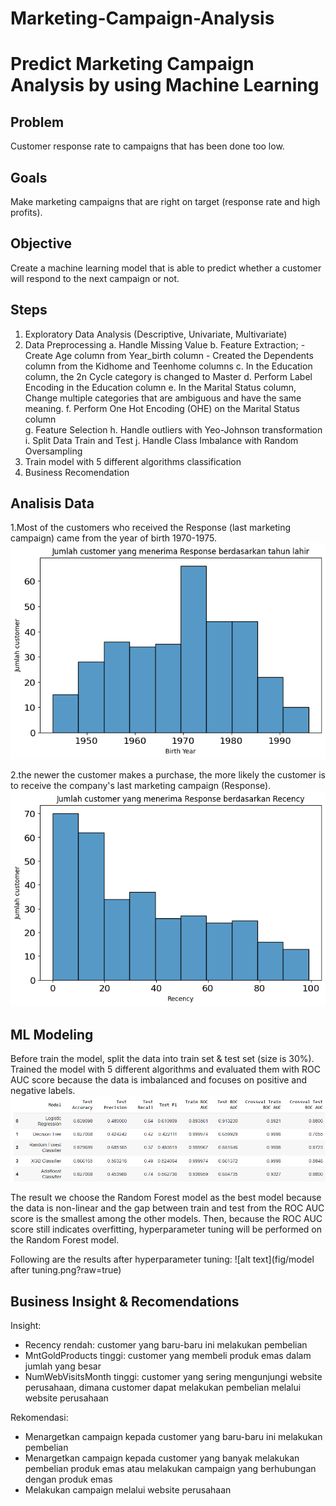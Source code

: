 # Marketing-Campaign-Analysis

# Predict Marketing Campaign Analysis by using Machine Learning

## Problem
Customer response rate to campaigns that has been done too low.

## Goals
Make marketing campaigns that are right on target (response rate and high profits).

## Objective
Create a machine learning model that is able to predict whether a customer will respond to the next campaign or not.

## Steps
1. Exploratory Data Analysis (Descriptive, Univariate, Multivariate)
2. Data Preprocessing 
    a. Handle Missing Value
    b. Feature Extraction;
        - Create Age column from Year_birth column
        - Created the Dependents column from the Kidhome and Teenhome columns
    c. In the Education column, the 2n Cycle category is changed to Master
    d. Perform Label Encoding in the Education column
    e. In the Marital Status column, Change multiple categories that are ambiguous and have the same meaning.
    f. Perform One Hot Encoding (OHE) on the Marital Status column    
    g. Feature Selection
    h. Handle outliers with Yeo-Johnson transformation
    i. Split Data Train and Test
    j. Handle Class Imbalance with Random Oversampling
3. Train model with 5 different algorithms classification
4. Business Recomendation

## Analisis Data
1.Most of the customers who received the Response (last marketing campaign) came from the year of birth 1970-1975.
![alt text](fig/insight1.png?raw=true)

2.the newer the customer makes a purchase, the more likely the customer is to receive the company's last marketing campaign (Response).
![alt text](fig/insight2.png?raw=true)

## ML Modeling
Before train the model, split the data into train set & test set (size is 30%). Trained the model with 5 different algorithms and evaluated them with ROC AUC score because the data is imbalanced and focuses on positive and negative labels.
![alt text](fig/modelling.png?raw=true)

The result we choose the Random Forest model as the best model because the data is non-linear and the gap between train and test from the ROC AUC score is the smallest among the other models. Then, because the ROC AUC score still indicates overfitting, hyperparameter tuning will be performed on the Random Forest model.

Following are the results after hyperparameter tuning:
![alt text](fig/model after tuning.png?raw=true)

## Business Insight & Recomendations
Insight:
- Recency rendah: customer yang baru-baru ini melakukan pembelian
- MntGoldProducts tinggi: customer yang membeli produk emas dalam jumlah yang besar
- NumWebVisitsMonth tinggi: customer yang sering mengunjungi website perusahaan, dimana customer dapat melakukan pembelian melalui website perusahaan

Rekomendasi:
- Menargetkan campaign kepada customer yang baru-baru ini melakukan pembelian
- Menargetkan campaign kepada customer yang banyak melakukan pembelian produk emas atau melakukan campaign yang berhubungan dengan produk emas
- Melakukan campaign melalui website perusahaan
